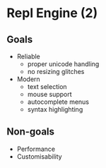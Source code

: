 # Repl Engine (2)

## Goals
- Reliable
    - proper unicode handling
    - no resizing glitches
- Modern
    - text selection
    - mouse support
    - autocomplete menus
    - syntax highlighting

## Non-goals
- Performance
- Customisability
